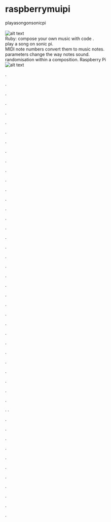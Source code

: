 # raspberrymuipi <br/>
playasongonsonicpi <br/>
<br/>
![alt text](https://fp.lnwfile.com/_/fp/_raw/m5/en/hv.jpg)  <br />
Ruby: compose your own music with code . <br/>
play a song on sonic pi. <br />
MIDI note numbers convert them to music notes. <br />
parameters change the way notes sound.  <br />
randomisation within a composition.
Raspberry Pi <br />
![alt text](https://sonic-pi.net/media/images/home/logo.png)



.























.





.


.





.











.











.























.



.


















.










.


































.






.


















.











.























.



.


















.










.


































.





.


.





.











.











.























.



.


















.













































.





.







.











.











.























.



.


















.
.













































.







.

.

.















































.





















.














































.






.























































.


.


















.





